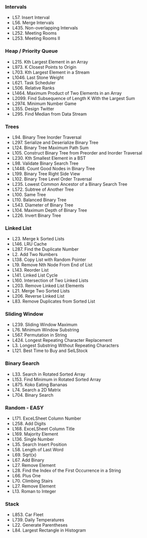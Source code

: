### Intervals

- L57. Insert Interval
- L56. Merge Intervals
- L435. Non-overlapping Intervals
- L252. Meeting Rooms
- L253. Meeting Rooms II

### Heap / Priority Queue

- L215. Kth Largest Element in an Array
- L973. K Closest Points to Origin
- L703. Kth Largest Element in a Stream
- L1046. Last Stone Weight
- L621. Task Scheduler
- L506. Relative Ranks
- L1464. Maximum Product of Two Elements in an Array
- L2099. Find Subsequence of Length K With the Largest Sum
- L2974. Minimum Number Game
- L355. Design Twitter
- L295. Find Median from Data Stream

### Trees

- L94. Binary Tree Inorder Traversal
- L297. Serialize and Deserialize Binary Tree
- L124. Binary Tree Maximum Path Sum
- L105. Construct Binary Tree from Preorder and Inorder Traversal
- L230. Kth Smallest Element in a BST
- L98. Validate Binary Search Tree
- L1448. Count Good Nodes in Binary Tree
- L199. Binary Tree Right Side View
- L102. Binary Tree Level Order Traversal
- L235. Lowest Common Ancestor of a Binary Search Tree
- L572. Subtree of Another Tree
- L100. Same Tree
- L110. Balanced Binary Tree
- L543. Diameter of Binary Tree
- L104. Maximum Depth of Binary Tree
- L226. Invert Binary Tree

### Linked List

- L23. Merge k Sorted Lists
- L146. LRU Cache
- L287. Find the Duplicate Number
- L2. Add Two Numbers
- L138. Copy List with Random Pointer
- L19. Remove Nth Node From End of List
- L143. Reorder List
- L141. Linked List Cycle
- L160. Intersection of Two Linked Lists
- L203. Remove Linked List Elements
- L21. Merge Two Sorted Lists
- L206. Reverse Linked List
- L83. Remove Duplicates from Sorted List

### Sliding Window

- L239. Sliding Window Maximum
- L76. Minimum Window Substring
- L567. Permutation in String
- L424. Longest Repeating Character Replacement
- L3. Longest Substring Without Repeating Characters
- L121. Best Time to Buy and SelLStock

### Binary Search

- L33. Search in Rotated Sorted Array
- L153. Find Minimum in Rotated Sorted Array
- L875. Koko Eating Bananas
- L74. Search a 2D Matrix
- L704. Binary Search

### Random - EASY

- L171. ExceLSheet Column Number
- L258. Add Digits
- L168. ExceLSheet Column Title
- L169. Majority Element
- L136. Single Number
- L35. Search Insert Position
- L58. Length of Last Word
- L69. Sqrt(x)
- L67. Add Binary
- L27. Remove Element
- L28. Find the Index of the First Occurrence in a String
- L66. Plus One
- L70. Climbing Stairs
- L27. Remove Element
- L13. Roman to Integer

### Stack

- L853. Car Fleet
- L739. Daily Temperatures
- L22. Generate Parentheses
- L84. Largest Rectangle in Histogram
